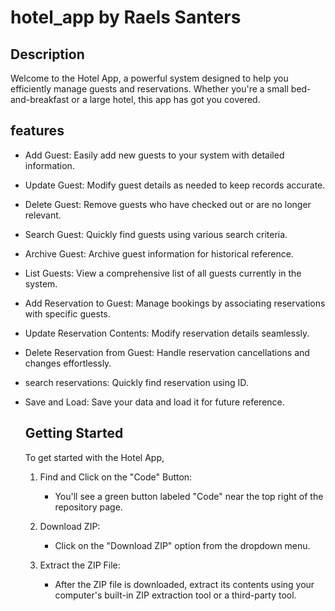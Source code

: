 # hotel_app by Raels Santers



## Description

Welcome to the Hotel App, a powerful system designed to help you efficiently manage guests and reservations. Whether you're a small bed-and-breakfast or a large hotel, this app has got you covered.


## features

- Add Guest: Easily add new guests to your system with detailed information.
- Update Guest: Modify guest details as needed to keep records accurate.
- Delete Guest: Remove guests who have checked out or are no longer relevant.
- Search Guest: Quickly find guests using various search criteria.
- Archive Guest: Archive guest information for historical reference.
- List Guests: View a comprehensive list of all guests currently in the system.
- Add Reservation to Guest: Manage bookings by associating reservations with specific guests.
- Update Reservation Contents: Modify reservation details seamlessly.
- Delete Reservation from Guest: Handle reservation cancellations and changes effortlessly.
- search reservations: Quickly find reservation using ID.
- Save and Load: Save your data and load it for future reference.


  ## Getting Started

  To get started with the Hotel App,

  1. Find and Click on the "Code" Button:
     - You'll see a green button labeled "Code" near the top right of the repository page.
    
  2. Download ZIP:
     - Click on the "Download ZIP" option from the dropdown menu.
    
  3. Extract the ZIP File:
     - After the ZIP file is downloaded, extract its contents using your computer's built-in ZIP extraction tool or a third-party tool.
    
